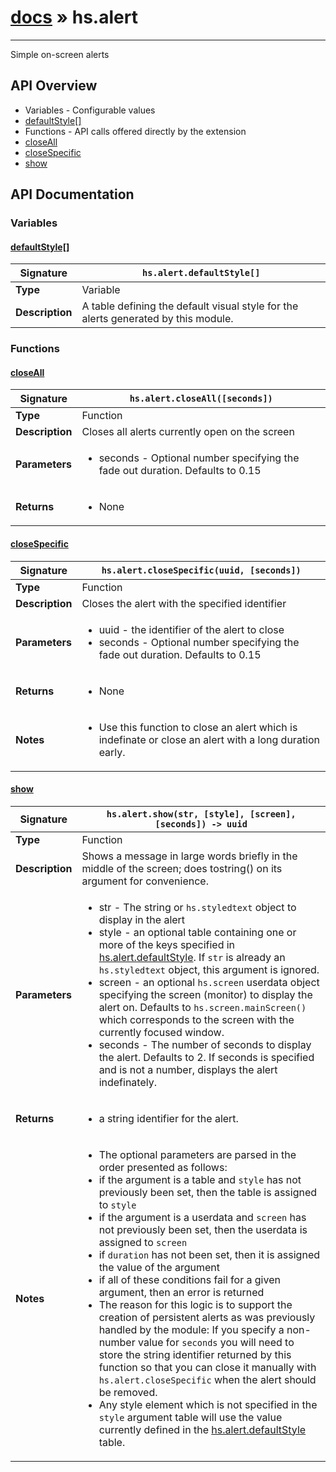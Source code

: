 # [docs](index.md) » hs.alert
---

Simple on-screen alerts

## API Overview
* Variables - Configurable values
 * [defaultStyle[]](#defaultstyle[])
* Functions - API calls offered directly by the extension
 * [closeAll](#closeall)
 * [closeSpecific](#closespecific)
 * [show](#show)

## API Documentation

### Variables

#### [defaultStyle[]](#defaultstyle[])
| <span style="font-align: left;">**Signature**</span> | <span style="font-align: left;">`hs.alert.defaultStyle[]` </span>                                                |
| -----------------------------------------------------|---------------------------------------------------------------------------------------------------------|
| **Type**                                             | Variable                                                                                         |
| **Description**                                      | A table defining the default visual style for the alerts generated by this module.                                                                                         |

### Functions

#### [closeAll](#closeall)
| <span style="font-align: left;">**Signature**</span> | <span style="font-align: left;">`hs.alert.closeAll([seconds])` </span>                                                |
| -----------------------------------------------------|---------------------------------------------------------------------------------------------------------|
| **Type**                                             | Function                                                                                         |
| **Description**                                      | Closes all alerts currently open on the screen                                                                                         |
| **Parameters**                                       | <ul><li>seconds - Optional number specifying the fade out duration. Defaults to 0.15</li></ul> |
| **Returns**                                          | <ul><li>None</li></ul>          |

#### [closeSpecific](#closespecific)
| <span style="font-align: left;">**Signature**</span> | <span style="font-align: left;">`hs.alert.closeSpecific(uuid, [seconds])` </span>                                                |
| -----------------------------------------------------|---------------------------------------------------------------------------------------------------------|
| **Type**                                             | Function                                                                                         |
| **Description**                                      | Closes the alert with the specified identifier                                                                                         |
| **Parameters**                                       | <ul><li>uuid    - the identifier of the alert to close</li><li>seconds - Optional number specifying the fade out duration. Defaults to 0.15</li></ul> |
| **Returns**                                          | <ul><li>None</li></ul>          |
| **Notes**                                            | <ul><li>Use this function to close an alert which is indefinate or close an alert with a long duration early.</li></ul>                |

#### [show](#show)
| <span style="font-align: left;">**Signature**</span> | <span style="font-align: left;">`hs.alert.show(str, [style], [screen], [seconds]) -> uuid` </span>                                                |
| -----------------------------------------------------|---------------------------------------------------------------------------------------------------------|
| **Type**                                             | Function                                                                                         |
| **Description**                                      | Shows a message in large words briefly in the middle of the screen; does tostring() on its argument for convenience.                                                                                         |
| **Parameters**                                       | <ul><li>str     - The string or `hs.styledtext` object to display in the alert</li><li>style   - an optional table containing one or more of the keys specified in [hs.alert.defaultStyle](#defaultStyle).  If `str` is already an `hs.styledtext` object, this argument is ignored.</li><li>screen  - an optional `hs.screen` userdata object specifying the screen (monitor) to display the alert on.  Defaults to `hs.screen.mainScreen()` which corresponds to the screen with the currently focused window.</li><li>seconds - The number of seconds to display the alert. Defaults to 2.  If seconds is specified and is not a number, displays the alert indefinately.</li></ul> |
| **Returns**                                          | <ul><li>a string identifier for the alert.</li></ul>          |
| **Notes**                                            | <ul><li>The optional parameters are parsed in the order presented as follows:</li><li>  if the argument is a table and `style` has not previously been set, then the table is assigned to `style`</li><li>  if the argument is a userdata and `screen` has not previously been set, then the userdata is assigned to `screen`</li><li>  if `duration` has not been set, then it is assigned the value of the argument</li><li>  if all of these conditions fail for a given argument, then an error is returned</li><li>The reason for this logic is to support the creation of persistent alerts as was previously handled by the module: If you specify a non-number value for `seconds` you will need to store the string identifier returned by this function so that you can close it manually with `hs.alert.closeSpecific` when the alert should be removed.</li><li>Any style element which is not specified in the `style` argument table will use the value currently defined in the [hs.alert.defaultStyle](#defaultStyle) table.</li></ul>                |

